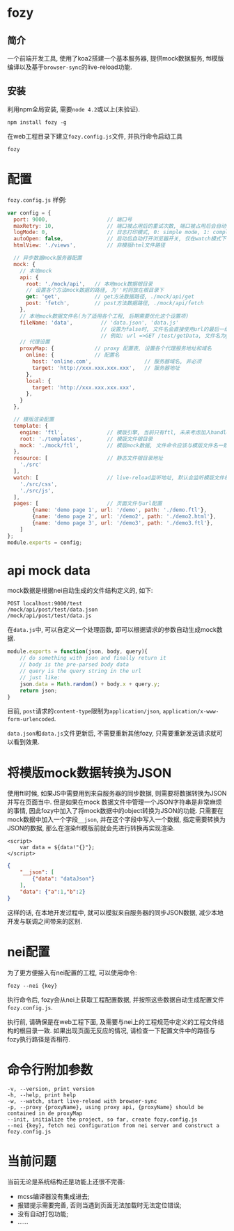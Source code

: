 # fozy

## 简介

一个前端开发工具, 使用了koa2搭建一个基本服务器, 提供mock数据服务, ftl模版编译以及基于`browser-sync`的live-reload功能.

## 安装

利用npm全局安装, 需要`node 4.2`或以上(未验证).

`npm install fozy -g`

在web工程目录下建立`fozy.config.js`文件, 并执行命令启动工具

`fozy`

# 配置

`fozy.config.js` 样例:

```javascript
var config = {
  port: 9000,                   // 端口号
  maxRetry: 10,                 // 端口被占用后的重试次数, 端口被占用后会自动+1, 知道能够建立服务器为止
  logMode: 0,                   // 日志打印模式, 0: simple mode, 1: complete mode
  autoOpen: false,              // 启动后自动打开浏览器开关, 仅在watch模式下有效(fozy -w)
  htmlView: './views',          // 非模版html文件路径

  // 异步数据mock服务器配置
  mock: {                       
    // 本地mock
    api: {
      root: './mock/api',   // 本地mock数据根目录
      // 设置各个方法mock数据的路径, 为''时则放在根目录下
      get: 'get',           // get方法数据路径, ./mock/api/get
      post: 'fetch',        // post方法数据路径, ./mock/api/fetch
    },
    // 本地mock数据文件名(为了适用各个工程, 后期需要优化这个设置项)
    fileName: 'data',         // 'data.json', 'data.js'
                              // 设置为false时, 文件名会直接使用url的最后一级
                              // 例如: url =>GET /test/getData, 文件名为getData.json
    // 代理设置
    proxyMap: {             // proxy 配置表, 设置各个代理服务地址和域名
      online: {             // 配置名
        host: 'online.com',                 // 服务器域名, 非必须
        target: 'http://xxx.xxx.xxx.xxx',   // 服务器地址
      },
      local: {
        target: 'http://xxx.xxx.xxx.xxx',
      },
    }
  },     

  // 模版渲染配置
  template: {
    engine: 'ftl',              // 模版引擎, 当前只有ftl, 未来考虑加入handlebars等渲染引擎
    root: './templates',        // 模版文件根目录
    mock: './mock/ftl',         // 模版mock数据, 文件命令应该与模版文件名一致, 如:demo.ftl, demo.json. 全局mock数据文件应该是 ./mock/ftl/global/data.json
  },
  resource: [                   // 静态文件根目录地址
    './src'
  ],
  watch: [                      // live-reload监听地址, 默认会监听模版文件根目录下的所有文件
    './src/css',
    './src/js',
  ],
  pages: [                      // 页面文件与url配置
        {name: 'demo page 1', url: '/demo', path: './demo.ftl'},
        {name: 'demo page 2', url: '/demo2', path: './demo2.html'},
        {name: 'demo page 3', url: '/demo3', path: './demo3.ftl'},
    ]
};
module.exports = config;
```

# api mock data

mock数据是根据nei自动生成的文件结构定义的, 如下:

```
POST localhost:9000/test
/mock/api/post/test/data.json
/mock/api/post/test/data.js
```

在`data.js`中, 可以自定义一个处理函数, 即可以根据请求的参数自动生成mock数据.

```javascript
module.exports = function(json, body, query){
    // do something with json and finally return it
    // body is the pre-parsed body data
    // query is the query string in the url
    // just like:
    json.data = Math.random() + body.x + query.y;
    return json;
}
```

目前, `post`请求的`content-type`限制为`application/json`, `application/x-www-form-urlencoded`.

`data.json`和`data.js`文件更新后, 不需要重新其他fozy, 只需要重新发送请求就可以看到效果.

# 将模版mock数据转换为JSON

使用ftl时候, 如果JS中需要用到来自服务器的同步数据, 则需要将数据转换为JSON并写在页面当中. 但是如果在mock 数据文件中管理一个JSON字符串是非常麻烦的事情, 因此fozy中加入了将mock数据中的object转换为JSON的功能. 只需要在mock数据中加入一个字段`__json`, 并在这个字段中写入一个数据, 指定需要转换为JSON的数据, 那么在渲染ftl模版前就会先进行转换再实现渲染.

```ftl
<script>
    var data = ${data!"{}"};
</script>
```

```json
{
    "__json": [
        {"data": "dataJson"}
    ],
    "data": {"a":1,"b":2}
}
```

这样的话, 在本地开发过程中, 就可以模拟来自服务器的同步JSON数据, 减少本地开发与联调之间带来的区别.

# nei配置

为了更方便接入有nei配置的工程, 可以使用命令:

`fozy --nei {key}`

执行命令后, fozy会从nei上获取工程配置数据, 并按照这些数据自动生成配置文件`fozy.config.js`.

执行前, 请确保是在web工程下面, 及需要与nei上的工程规范中定义的工程文件结构的根目录一致. 如果出现页面无反应的情况, 请检查一下配置文件中的路径与fozy执行路径是否相符.

# 命令行附加参数

```
-v, --version, print version
-h, --help, print help
-w, --watch, start live-reload with browser-sync
-p, --proxy {proxyName}, using proxy api, {proxyName} should be contained in de proxyMap
--init, initialize the project, so far, create fozy.config.js
--nei {key}, fetch nei configuration from nei server and construct a fozy.config.js
```

# 当前问题

当前无论是系统结构还是功能上还很不完善:

- mcss编译器没有集成进去;
- 报错提示需要完善, 否则当遇到页面无法加载时无法定位错误;
- 没有自动打包功能;
- ......
